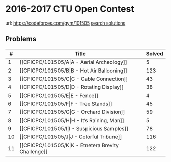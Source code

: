 # 2016-2017 CTU Open Contest

url: https://codeforces.com/gym/101505
[search solutions](https://www.google.com/search?q=Solution+OR+題解+2016-2017+CTU+Open+Contest)

## Problems

| # | Title | Solved |
| --- | --- | --- |
|1|[[CFICPC/101505/A\|A - Aerial Archeology]]|5|
|2|[[CFICPC/101505/B\|B - Hot Air Ballooning]]|123|
|3|[[CFICPC/101505/C\|C - Cable Connection]]|43|
|4|[[CFICPC/101505/D\|D - Rotating Display]]|38|
|5|[[CFICPC/101505/E\|E - Fence]]|4|
|6|[[CFICPC/101505/F\|F - Tree Stands]]|45|
|7|[[CFICPC/101505/G\|G - Orchard Division]]|59|
|8|[[CFICPC/101505/H\|H - It’s Raining, Man]]|5|
|9|[[CFICPC/101505/I\|I - Suspicious Samples]]|78|
|10|[[CFICPC/101505/J\|J - Colorful Tribune]]|116|
|11|[[CFICPC/101505/K\|K - Etnetera Brevity Challenge]]|122|
